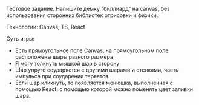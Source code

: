 Тестовое задание.
Напишите демку "биллиард" на canvas, без использования сторонних библиотек отрисовки и физики.

Технологии: Canvas, TS, React 

Суть игры: 
- Есть прямоугольное поле Canvas, на прямоугольном поле расположены шары разного размера
- Я могу толкнуть мышкой шар в сторону
- Шар упруго соударяется с другими шарами и стенками, часть импульса при соударении теряется. 
- Если шар кликнуть, то появляется менюшка, выполненная с помощью React, с помощью которой можно поменять цвет заливки шара.
